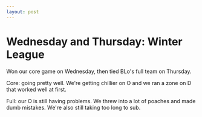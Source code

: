 ```yaml
---
layout: post
---
```


Wednesday and Thursday: Winter League
=====================================

Won our core game on Wednesday, then tied BLo's full team on Thursday.

Core: going pretty well. We're getting chillier on O and we ran a zone on D that worked well at first.

Full: our O is still having problems. We threw into a lot of poaches and made dumb mistakes. We're also still taking too long to sub.&nbsp;
